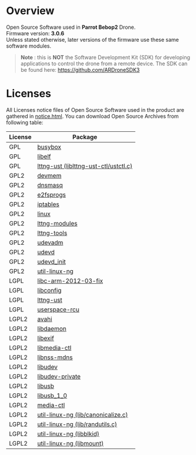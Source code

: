 # Overview
Open Source Software used in **Parrot Bebop2** Drone.  
Firmware version: **3.0.6**  
Unless stated otherwise, later versions of the firmware use these same software modules.
>**Note** : this is **NOT** the Software Development Kit (SDK) for developing applications to control the drone from a remote device. The SDK can be found here: https://github.com/ARDroneSDK3

# Licenses
All Licenses notice files of Open Source Software used in the product are gathered in [notice.html](notices/police-notice.html). You can download Open Source Archives from following table:

|License|Package
|---|---
|GPL|[busybox](sources/busybox-unknown.tar.bz2)
|GPL|[libelf](sources/libelf-0.152.tar.bz2)
|GPL|[lttng-ust (liblttng-ust-ctl/ustctl.c)](sources/lttng-ust-2.1.1.tar.bz2)
|GPL2|[devmem](sources/devmem-unknown.tar.bz2)
|GPL2|[dnsmasq](sources/dnsmasq-2.62.tar.bz2)
|GPL2|[e2fsprogs](sources/e2fsprogs-1.42.11.tar.bz2)
|GPL2|[iptables](sources/iptables-1.4.11.1.tar.bz2)
|GPL2|[linux](sources/linux-unknown.tar.bz2)
|GPL2|[lttng-modules](sources/lttng-modules-unknown.tar.bz2)
|GPL2|[lttng-tools](sources/lttng-tools-2.1.1.tar.bz2)
|GPL2|[udevadm](sources/udevadm-164.tar.bz2)
|GPL2|[udevd](sources/udevd-164.tar.bz2)
|GPL2|[udevd_init](sources/udevd_init-164.tar.bz2)
|GPL2|[util-linux-ng](sources/util-linux-ng-2.26.tar.bz2)
|LGPL|[libc-arm-2012-03-fix](sources/libc-arm-2012-03-fix-unknown.tar.bz2)
|LGPL|[libconfig](sources/libconfig-1.5.tar.bz2)
|LGPL|[lttng-ust](sources/lttng-ust-2.1.1.tar.bz2)
|LGPL|[userspace-rcu](sources/userspace-rcu-0.7.6.tar.bz2)
|LGPL2|[avahi](sources/avahi-0.6.29.tar.bz2)
|LGPL2|[libdaemon](sources/libdaemon-0.14.tar.bz2)
|LGPL2|[libexif](sources/libexif-0.6.21.tar.bz2)
|LGPL2|[libmedia-ctl](sources/libmedia-ctl-unknown.tar.bz2)
|LGPL2|[libnss-mdns](sources/libnss-mdns-0.10.tar.bz2)
|LGPL2|[libudev](sources/libudev-164.tar.bz2)
|LGPL2|[libudev-private](sources/libudev-private-164.tar.bz2)
|LGPL2|[libusb](sources/libusb-0.1.12.tar.bz2)
|LGPL2|[libusb_1_0](sources/libusb_1_0-1.0.19.tar.bz2)
|LGPL2|[media-ctl](sources/media-ctl-unknown.tar.bz2)
|LGPL2|[util-linux-ng (lib/canonicalize.c)](sources/util-linux-ng-2.26.tar.bz2)
|LGPL2|[util-linux-ng (lib/randutils.c)](sources/util-linux-ng-2.26.tar.bz2)
|LGPL2|[util-linux-ng (libblkid)](sources/util-linux-ng-2.26.tar.bz2)
|LGPL2|[util-linux-ng (libmount)](sources/util-linux-ng-2.26.tar.bz2)
